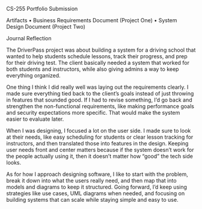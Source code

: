 CS-255 Portfolio Submission

Artifacts
	•	Business Requirements Document (Project One)
	•	System Design Document (Project Two)

Journal Reflection

The DriverPass project was about building a system for a driving school that wanted to help students schedule lessons, track their progress, and prep for their driving test. The client basically needed a system that worked for both students and instructors, while also giving admins a way to keep everything organized.

One thing I think I did really well was laying out the requirements clearly. I made sure everything tied back to the client’s goals instead of just throwing in features that sounded good. If I had to revise something, I’d go back and strengthen the non-functional requirements, like making performance goals and security expectations more specific. That would make the system easier to evaluate later.

When I was designing, I focused a lot on the user side. I made sure to look at their needs, like easy scheduling for students or clear lesson tracking for instructors, and then translated those into features in the design. Keeping user needs front and center matters because if the system doesn’t work for the people actually using it, then it doesn’t matter how “good” the tech side looks.

As for how I approach designing software, I like to start with the problem, break it down into what the users really need, and then map that into models and diagrams to keep it structured. Going forward, I’d keep using strategies like use cases, UML diagrams when needed, and focusing on building systems that can scale while staying simple and easy to use.
